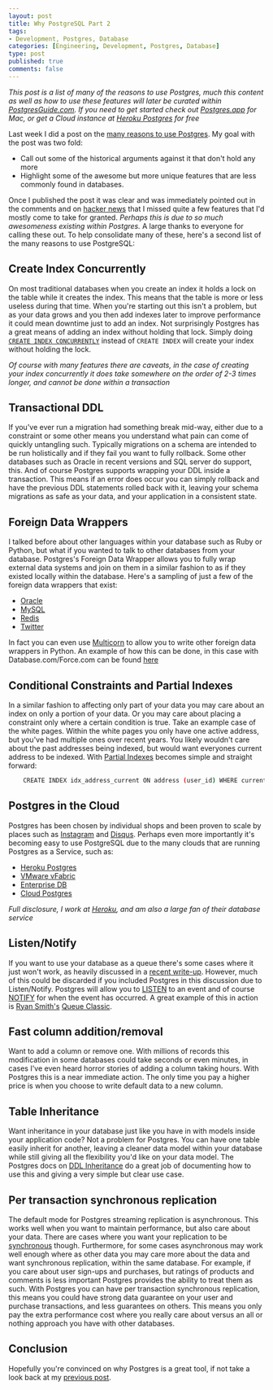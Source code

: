 ```yaml
--- 
layout: post
title: Why PostgreSQL Part 2
tags: 
- Development, Postgres, Database
categories: [Engineering, Development, Postgres, Database]
type: post
published: true
comments: false
---
```


*This post is a list of many of the reasons to use Postgres, much this content as well as how to use these features will later be curated within [PostgresGuide.com](http://www.postgresguide.com). If you need to get started check out [Postgres.app](http://postgresapp.com) for Mac, or get a Cloud instance at [Heroku Postgres](https://postgres.heroku.com/?utm_source=referral&utm_medium=content&utm_campaign=craigkerstiens) for free*

Last week I did a post on the [many reasons to use Postgres](/2012/04/30/why-postgres/). My goal with the post was two fold:

 * Call out some of the historical arguments against it that don't hold any more
 * Highlight some of the awesome but more unique features that are less commonly found in databases.

Once I published the post it was clear and was immediately pointed out in the comments and on [hacker news](http://news.ycombinator.com/item?id=3910743) that I missed quite a few features that I'd mostly come to take for granted. *Perhaps this is due to so much awesomeness existing within Postgres.* A large thanks to everyone for calling these out. To help consolidate many of these, here's a second list of the many reasons to use PostgreSQL:

## Create Index Concurrently

On most traditional databases when you create an index it holds a lock on the table while it creates the index. This means that the table is more or less useless during that time. When you're starting out this isn't a problem, but as your data grows and you then add indexes later to improve performance it could mean downtime just to add an index. Not surprisingly Postgres has a great means of adding an index without holding that lock. Simply doing [`CREATE INDEX CONCURRENTLY`](http://www.postgresql.org/docs/9.1/static/sql-createindex.html#SQL-CREATEINDEX-CONCURRENTLY) instead of `CREATE INDEX` will create your index without holding the lock.

*Of course with many features there are caveats, in the case of creating your index concurrently it does take somewhere on the order of 2-3 times longer, and cannot be done within a transaction*

## Transactional DDL

If you've ever run a migration had something break mid-way, either due to a constraint or some other means you understand what pain can come of quickly untangling such. Typically migrations on a schema are intended to be run holistically and if they fail you want to fully rollback. Some other databases such as Oracle in recent versions and SQL server do support, this. And of course Postgres supports wrapping your DDL inside a transaction. This means if an error does occur you can simply rollback and have the previous DDL statements rolled back with it, leaving your schema migrations as safe as your data, and your application in a consistent state.

## Foreign Data Wrappers

I talked before about other languages within your database such as Ruby or Python, but what if you wanted to talk to other databases from your database. Postgres's Foreign Data Wrapper allows you to fully wrap external data systems and join on them in a similar fashion to as if they existed locally within the database. Here's a sampling of just a few of the foreign data wrappers that exist:

 * [Oracle](http://pgxn.org/dist/oracle_fdw/)
 * [MySQL](http://pgxn.org/dist/mysql_fdw/)
 * [Redis](http://pgxn.org/dist/redis_fdw/)
 * [Twitter](http://pgxn.org/dist/twitter_fdw/)

In fact you can even use [Multicorn](http://multicorn.org/) to allow you to write other foreign data wrappers in Python. An example of how this can be done, in this case with Database.com/Force.com can be found [here](http://blog.database.com/blog/2011/11/21/a-database-comforce-com-foreign-data-wrapper-for-postgresql/) 
<!-- more -->

## Conditional Constraints and Partial Indexes

In a similar fashion to affecting only part of your data you may care about an index on only a portion of your data. Or you may care about placing a constraint only where a certain condition is true. Take an example case of the white pages. Within the white pages you only have one active address, but you've had multiple ones over recent years. You likely wouldn't care about the past addresses being indexed, but would want everyones current address to be indexed. With [Partial Indexes](http://www.postgresql.org/docs/9.1/static/indexes-partial.html) becomes simple and straight forward:

```bash 
    CREATE INDEX idx_address_current ON address (user_id) WHERE current IS True;
```

## Postgres in the Cloud

Postgres has been chosen by individual shops and been proven to scale by places such as [Instagram](http://media.postgresql.org/sfpug/instagram_sfpug.pdf) and [Disqus](http://ontwik.com/python/disqus-scaling-the-world%E2%80%99s-largest-django-application/). Perhaps even more importantly it's becoming easy to use PostgreSQL due to the many clouds that are running Postgres as a Service, such as: 

 * [Heroku Postgres](http://postgres.heroku.com) 
 * [VMware vFabric](http://www.vmware.com/products/application-platform/vfabric-data-director/features.html)
 * [Enterprise DB](http://www.enterprisedb.com/)
 * [Cloud Postgres](https://www.cloudpostgres.com)

*Full disclosure, I work at [Heroku](http://www.heroku.com), and am also a large fan of their database service*

## Listen/Notify

If you want to use your database as a queue there's some cases where it just won't work, as heavily discussed in a [recent write-up](http://mikehadlow.blogspot.se/2012/04/database-as-queue-anti-pattern.html). However, much of this could be discarded if you included Postgres in this discussion due to Listen/Notify. Postgres will allow you to [LISTEN](http://www.postgresql.org/docs/9.1/static/sql-listen.html) to an event and of course [NOTIFY](http://www.postgresql.org/docs/9.1/static/sql-notify.html) for when the event has occurred. A great example of this in action is [Ryan Smith's](http://www.twitter.com/ryandotsmith) [Queue Classic](https://github.com/ryandotsmith/queue_classic).

## Fast column addition/removal

Want to add a column or remove one. With millions of records this modification in some databases could take seconds or even minutes, in cases I've even heard horror stories of adding a column taking hours. With Postgres this is a near immediate action. The only time you pay a higher price is when you choose to write default data to a new column.

## Table Inheritance

Want inheritance in your database just like you have in with models inside your application code? Not a problem for Postgres. You can have one table easily inherit for another, leaving a cleaner data model within your database while still giving all the flexibility you'd like on your data model. The Postgres docs on [DDL Inheritance](http://www.postgresql.org/docs/9.1/static/ddl-inherit.html) do a great job of documenting how to use this and giving a very simple but clear use case.

## Per transaction synchronous replication

The default mode for Postgres streaming replication is asynchronous. This works well when you want to maintain performance, but also care about your data. There are cases where you want your replication to be [synchronous](http://www.postgresql.org/docs/current/static/warm-standby.html#SYNCHRONOUS-REPLICATION) though. Furthermore, for some cases asynchronous may work well enough where as other data you may care more about the data and want synchronous replication, within the same database. For example, if you care about user sign-ups and purchases, but ratings of products and comments is less important Postgres provides the ability to treat them as such. With Postgres you can have per transaction synchronous replication, this means you could have strong data guarantee on your user and purchase transactions, and less guarantees on others. This means you only pay the extra performance cost where you really care about versus an all or nothing approach you have with other databases.

## Conclusion

Hopefully you're convinced on why Postgres is a great tool, if not take a look back at my [previous post](/2012/04/30/why-postgres/). 

<!-- Perfect Audience - why postgres - DO NOT MODIFY -->
<img src="http://ads.perfectaudience.com/seg?add=691030&t=2" width="1" height="1" border="0" />
<!-- End of Audience Pixel -->
